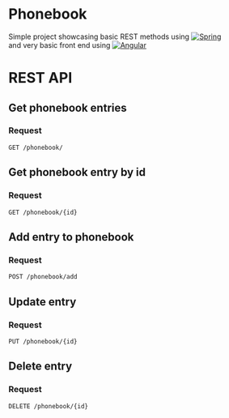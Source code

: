 # Phonebook
Simple project showcasing basic REST methods using [![Spring][Spring.js]][Spring-url]  
and very basic front end using [![Angular][Angular.js]][Angular-url]

# REST API

## Get phonebook entries

### Request

`GET /phonebook/`

## Get phonebook entry by id

### Request

`GET /phonebook/{id}`

## Add entry to phonebook

### Request

`POST /phonebook/add`

## Update entry

### Request

`PUT /phonebook/{id}`

## Delete entry

### Request

`DELETE /phonebook/{id}`

[Spring.js]: https://img.shields.io/badge/Spring-6DB33F?style=for-the-badge&logo=spring&logoColor=white
[Spring-url]: https://spring.io/
[Angular.js]: https://img.shields.io/badge/Angular-DD0031?style=for-the-badge&logo=angular&logoColor=white
[Angular-url]: https://angular.io/
